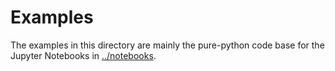 # Examples

The examples in this directory are mainly the pure-python code base 
for the Jupyter Notebooks in [../notebooks](../notebooks).